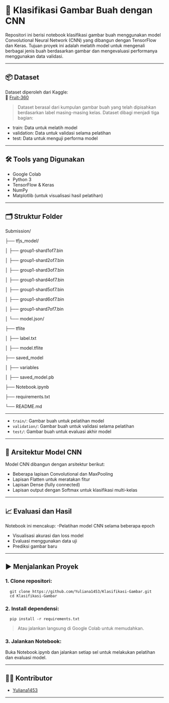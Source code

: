 # 🍎 Klasifikasi Gambar Buah dengan CNN

Repositori ini berisi notebook klasifikasi gambar buah menggunakan model Convolutional Neural Network (CNN) yang dibangun dengan TensorFlow dan Keras. Tujuan proyek ini adalah melatih model untuk mengenali berbagai jenis buah berdasarkan gambar dan mengevaluasi performanya menggunakan data validasi.

--- 

## 📦 Dataset

Dataset diperoleh dari Kaggle:  
🔗 [Fruit-360]([https://www.kaggle.com/datasets/lakshith25pathi/bike-sharing-dataset](https://www.kaggle.com/datasets/moltean/fruits))

> Dataset berasal dari kumpulan gambar buah yang telah dipisahkan berdasarkan label masing-masing kelas. Dataset dibagi menjadi tiga bagian:
- train: Data untuk melatih model
- validation: Data untuk validasi selama pelatihan
- test: Data untuk menguji performa model

---

## 🛠️ Tools yang Digunakan

- Google Colab
- Python 3
- TensorFlow & Keras
- NumPy
- Matplotlib (untuk visualisasi hasil pelatihan)

---

## 🗂️ Struktur Folder

Submission/

├── tfjs_model/

│ ├── group1-shard1of7.bin

│ ├── group1-shard2of7.bin

│ ├── group1-shard3of7.bin

│ ├── group1-shard4of7.bin

│ ├── group1-shard5of7.bin

│ ├── group1-shard6of7.bin

│ ├── group1-shard7of7.bin

│ └── model.json/

├── tflite

│ ├── label.txt

│ ├── model.tflite

├── saved_model

│ ├── variables

│ ├── saved_model.pb

├── Notebook.ipynb

├── requirements.txt

└── README.md

---


- `train/`: Gambar buah untuk pelatihan model
- `validation/`: Gambar buah untuk validasi selama pelatihan
- `test/`: Gambar buah untuk evaluasi akhir model

---

## 🧠 Arsitektur Model CNN

Model CNN dibangun dengan arsitektur berikut:
- Beberapa lapisan Convolutional dan MaxPooling
- Lapisan Flatten untuk meratakan fitur
- Lapisan Dense (fully connected)
- Lapisan output dengan Softmax untuk klasifikasi multi-kelas

---

## 📈 Evaluasi dan Hasil

Notebook ini mencakup:
-Pelatihan model CNN selama beberapa epoch
- Visualisasi akurasi dan loss model
- Evaluasi menggunakan data uji
- Prediksi gambar baru

---

## ▶️ Menjalankan Proyek

### 1. Clone repositori:
      git clone https://github.com/Yuliana1453/Klasifikasi-Gambar.git
      cd Klasifikasi-Gambar

### 2. Install dependensi:
      pip install -r requirements.txt
> Atau jalankan langsung di Google Colab untuk memudahkan.

### 3. Jalankan Notebook:
Buka Notebook.ipynb dan jalankan setiap sel untuk melakukan pelatihan dan evaluasi model.

---

## 🧑‍💻 Kontributor

- [Yuliana1453](https://github.com/Yuliana1453)


---
